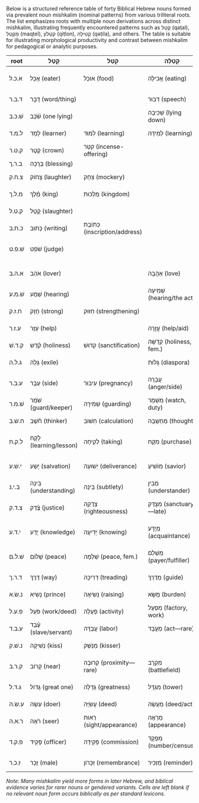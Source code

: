 Below is a structured reference table of forty Biblical Hebrew nouns formed via prevalent noun mishkalim (nominal patterns) from various triliteral roots. The list emphasizes roots with multiple noun derivations across distinct mishkalim, illustrating frequently encountered patterns such as קָטַל (qaṭal), מַקְטֵל (maqṭel), קִטְלוֹן (qiṭlon), קְטִילָה (qəṭila), and others. The table is suitable for illustrating morphological productivity and contrast between mishkalim for pedagogical or analytic purposes.

| root | קָטַל | קִטֵּל | קְטֵלָה | מַקְטֵל | מִקְטָל | קְטִילָה | קִטָּלוֹן | קִטֵּלֶת | תַּקְטֶלֶת |
|-------|---------|-----------|-------------|------------|-------------|--------------|--------------|---------------|---------------|
| א.כ.ל | אָכֵל (eater) | אוֹכֵל (food) | אֲכִילָה (eating) | מַאֲכָל (foodstuff) | מִאֲכֶלֶת (eating-place) | | אֲכִילוֹן (gluttony) | | |
| ד.ב.ר | דָבָר (word/thing) | | דִּבּוּר (speech) | מַדְבֵּר (desert) | מִדְבָּר (wilderness) | | דְּבוּרָה (bee) | דִּבְרָה (utterance) | |
| שׁ.כ.ב | שֹׁ֫כֶב (one lying) | | שְׁכִיבָה (lying down) | מִשְׁכָּב (bed) | | | |שֶׁכֶבֶת (matrix) | |
| ל.מ.ד | לָמֵד (learner) | לִמּוּד (learning) | לְמִידָה (learning) | מַלְמֵד (goad) | מִלְמָד (goad/tool) | | | | |
| ק.ט.ר | קֶטֶר (crown) | קִטֵּר (incense-offering) | | מִקְטֶרֶת (censer) | מַקְטֵר (incenser) | | קִטּוּר (incense aroma) | | |
| ב.ר.ך | בְּרָכָה (blessing) | | | מִבְרָךְ (pool) | מַבְרֵךְ (blesser) | | בִּרְכָּה (knee) | | |
| צ.ח.ק | צָחוֹק (laughter) | צִחֵק (mockery) | | מַצְחֵק (joker) | מִצְחָק (Isaac) | צְחִיקָה (laughing) | | | |
| מ.ל.ך | מֶ֫לֶךְ (king) | מַלְכוּת (kingdom) | | מִמְלָכָה (kingdom) | מַלְכָּה (queen) | | | | |
| ק.ט.ל | קָטָל (slaughter) | | | מִקְטֵל (place of slaughter) | מַקְטֵל (instrument) | | קְטִילָה (slaying) | קַטְלָן (killer) | |
| כ.ת.ב | כָּתוּב (writing) | כְּתוֹבֶת (inscription/address) | | מִכְתָּב (letter) | מַכְתֵּב (scribe—rare) | | כְּתִיבָה (writing action) | | |
| שׁ.פ.ט | שֹׁפֵט (judge) | | | מִשְׁפָּט (judgment) | מֵשִׁיבָה (courtroom—late) | | מַשְׁפֵּט (place of judgment) | שׁוֹפֶטֶת (female judge) | |
| א.ה.ב | אֹהֵב (lover) | | אַהֲבָה (love) | מַאֲהֵב (lover—late) | מֵאֵהַב (beloved—rare) | | אֲהוּבָה (beloved, f.) | אָהְבָה (affection) | |
| שׁ.מ.ע | שֵׁמַע (hearing) | | שְׁמִיעָה (hearing/the act) | מִשְׁמָע (obedience) | מַשְׁמֵעַ (announcer) | | שִׁמְעוֹן (name/Simon) | | |
| ח.ז.ק | חָזָק (strong) | חִזּוּק (strengthening) | | מַחְזֵק (strengthener) | מִחְזָק (force/aid) | | חֲזָקָה (possession) | | |
| ע.ז.ר | עֵזֶר (help) | | עֲזָרָה (help/aid) | מַעֲזֵר (helper) | מֵעֵזֶר (assister) | | עֵ֫זֶרֶת (female helper) | | |
| ק.ד.שׁ | קֹ֫דֶשׁ (holiness) | קִדּוּשׁ (sanctification) | קְדֻשָּׁה (holiness, fem.) | מִקְדָּשׁ (sanctuary) | מַקְדֵּשׁ (consecrator) | | קְדוּשָּׁה (fem. sacrosanct) | | |
| ג.ל.ה | גָּלָה (exile) | | גָּלוּת (diaspora) | מִגְלָה (scroll) | מַגְלֵה (revealer) | | גְּלִיָּה (revelation) | גִּלָּיוֹן (sheet) | |
| ע.ב.ר | עֵבֶר (side) | עִיבּוּר (pregnancy) | עֲבָרָה (anger/side) | מַעֲבָר (passage) | מִעֲבָר (transition) | עֲבִירָה (transgression) | עֵבֶרֶת (crossing—rare) | |
| שׁ.מ.ר | שֹׁמֵר (guard/keeper) | שְׁמִירָה (guarding) | מִשְׁמָר (watch, duty) | מַשְׁמֵר (guardian) | שִׁמּוּר (conservation) | | שְׁמֶרֶת (watch) | | |
| ח.שׁ.ב | חֹ֫שֶׁב (thinker) | חִשּׁוּב (calculation) | מַחְשָׁבָה (thought) | מִחְשָׁב (machinery) | | חֶשֶׁב (device—rare) | | |
| ל.ק.ח | לָקָח (learning/lesson) | לְקִיחָה (taking) | מִקָּח (purchase) | מַקְחֵל (taker) | | לְקִיחָה (receiving) | לַקָּחָה (female receiver—late) | |
| י.שׁ.ע | יֶשַע (salvation) | יְשׁוּעָה (deliverance) | מוֹשִׁיעַ (savior) | | מַשְׁעִיָּה (rescue—late) | | מוֹשִׁיעָן (redeemer—late) | |
| ב.י.נ | בִּינָה (understanding) | בֵּינָה (subtlety) | מֵבִין (understander) | | מַבְרֵר (clarifier—rare) | | בִּינָת (fem. form) | |
| צ.ד.ק | צֶ֫דֶק (justice) | צְדָקָה (righteousness) | מִצְדָּק (sanctuary—late) | מַצְדֵּק (justifier—late) | | צִדְקָה (righteousness—late) | | |
| י.ד.ע | יָדַע (knowledge) | יְדִיעָה (knowing) | מְיֻדָּע (acquaintance) | מִדַּע (knowledge—rare) | | מַדֵּעַ (science—late) | | |
| שׁ.ל.ם | שָׁלוֹם (peace) | שְׁלֵמָה (peace, fem.) | מַשְׁלֵם (payer/fulfiller) | מִשְׁלָם (reward) | | שְׁלוֹמָה (wellbeing—late) | | |
| ד.ר.ך | דֶּרֶךְ (way) | דְּרִיכָה (treading) | מַדְרֵךְ (guide) | מִדְרָךְ (path) | | דְּרִכָּה (way, fem.—late) | | |
| נ.שׂ.א | נָשִׂיא (prince) | נְשִׂיאָה (raising) | מַשָּׂא (burden) | מִשׂרָה (office) | | נְשֵׂאָה (raising, fem.) | | |
| פ.ע.ל | פֹּעַל (work/deed) | פְּעֻלָּה (activity) | מִפְעָל (factory, work) | מַפְעֵל (operator) | | פָּעֳלָה (work, fem.) | |
| ע.ב.ד | עֶ֫בֶד (slave/servant) | עֲבֻדָּה (labor) | מַעֲבָד (act—rare) | מִעְבֵּד (operator) | | עֲבִידָה (work, late) | |
| נ.שׁ.ק | נְשִׁיקָה (kiss) | מְנַשֵּׁק (kisser) | | מַשָּׁק (drink, mixture) | מִשְׁקָה (drink, biblically rare) | נַשְׁקָה (kiss, fem.) | |
| ק.ר.ב | קָרוֹב (near) | קְרוּבָה (proximity—rare) | מִקְרָב (battlefield) | מַקְרֵב (proximator—late) | | קִרְבָה (relation) | |
| ג.ד.ל | גָּדוֹל (great one) | גְּדֻלָּה (greatness) | מִגְדָּל (tower) | מַגְדֵּל (magnifier) | | גְּדִילָה (growth) | |
| ע.שׂ.ה | עֵשֶׂה (doer) | עֲשִׂיָּה (deed) | מַעֲשֶׂה (deed/act) | מִעֲשֶׂה (deed, rare) | | עֲשׂוּיָה (fem. deed) | |
| ר.א.ה | רֹאֶה (seer) | רְאוּת (sight/appearance) | מַרְאֶה (appearance) | מִרְאָה (mirror—late) | | רְאִיָּה (seeing) | |
| פ.ק.ד | פָּקִיד (officer) | פְּקִידָה (commission) | מִפְקָד (number/census) | מַפְקֵד (commander) | | פְּקִידוּת (commission, fem.—late) | |
| ז.כ.ר | זָכָר (male) | זִכָּרוֹן (remembrance) | מַזְכִּיר (reminder) | מִזְכָּר (mention, rare) | | זְכִירָה (remembering) | |

*Note: Many mishkalim yield more forms in later Hebrew, and biblical evidence varies for rarer nouns or gendered variants. Cells are left blank if no relevant noun form occurs biblically as per standard lexicons.*
